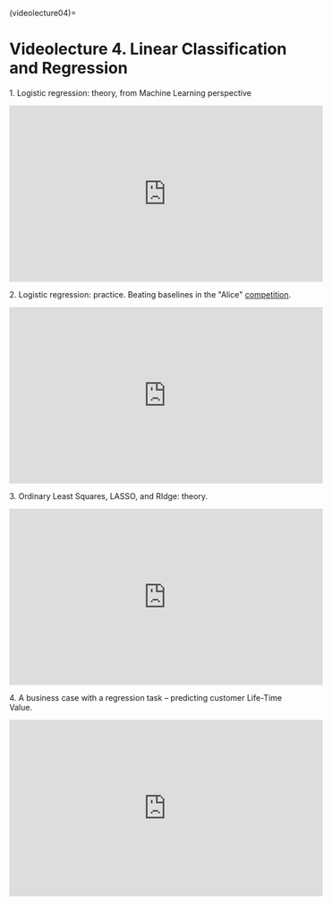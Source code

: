 (videolecture04)=

# Videolecture 4. Linear Classification and Regression

1\. Logistic regression: theory, from Machine Learning perspective

<p align="center"><iframe width="560" height="315" style='' src="https://www.youtube.com/embed/l3jiw-N544s" title="YouTube video player" frameborder="0" allow="accelerometer; autoplay; clipboard-write; encrypted-media; gyroscope; picture-in-picture" allowfullscreen></iframe></p>

2\. Logistic regression: practice. Beating baselines in the "Alice" [competition](https://inclass.kaggle.com/c/catch-me-if-you-can-intruder-detection-through-webpage-session-tracking2).

<p align="center"><iframe width="560" height="315" style='' src="https://www.youtube.com/embed/7o0SWgY89i8" title="YouTube video player" frameborder="0" allow="accelerometer; autoplay; clipboard-write; encrypted-media; gyroscope; picture-in-picture" allowfullscreen></iframe></p>

3\. Ordinary Least Squares, LASSO, and RIdge: theory.

<p align="center"><iframe width="560" height="315" style='' src="https://www.youtube.com/embed/ne-MfRfYs_c" title="YouTube video player" frameborder="0" allow="accelerometer; autoplay; clipboard-write; encrypted-media; gyroscope; picture-in-picture" allowfullscreen></iframe></p>

4\. A business case with a regression task – predicting customer Life-Time Value.

<p align="center"><iframe width="560" height="315" style='' src="https://www.youtube.com/embed/B8yIaIEMyIc" title="YouTube video player" frameborder="0" allow="accelerometer; autoplay; clipboard-write; encrypted-media; gyroscope; picture-in-picture" allowfullscreen></iframe></p>
